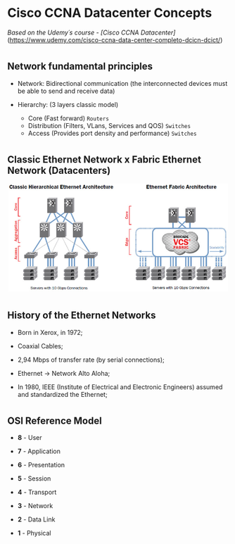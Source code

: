 # Cisco CCNA Datacenter Concepts

*Based on the Udemy´s course - [Cisco CCNA Datacenter]* (https://www.udemy.com/cisco-ccna-data-center-completo-dcicn-dcict/)

#

## Network fundamental principles

- Network: Bidirectional communication (the interconnected devices must be able to send and receive data)

- Hierarchy: (3 layers classic model)
  - Core (Fast forward) `Routers`
  - Distribution (Filters, VLans, Services and QOS) `Switches`
  - Access (Provides port density and performance) `Switches`

#

## Classic Ethernet Network x Fabric Ethernet Network (Datacenters)

<p align="center"><img src="images/ethernet-fabric-architecture.jpg" width="500px"></p>

#

## History of the Ethernet Networks

- Born in Xerox, in 1972;

- Coaxial Cables;

- 2,94 Mbps of transfer rate (by serial connections);

- Ethernet -> Network Alto Aloha;

- In 1980, IEEE (Institute of Electrical and Electronic Engineers) assumed and standardized the Ethernet;

#

## OSI Reference Model

- **8** - User

- **7** - Application

- **6** - Presentation

- **5** - Session

- **4** - Transport

- **3** - Network

- **2** - Data Link

- **1** - Physical
